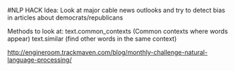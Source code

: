 #NLP HACK
Idea: Look at major cable news outlooks and try to detect bias in articles about democrats/republicans

Methods to look at: 
text.common_contexts (Common contexts where words appear)
text.similar (find other words in the same context)


http://engineroom.trackmaven.com/blog/monthly-challenge-natural-language-processing/

